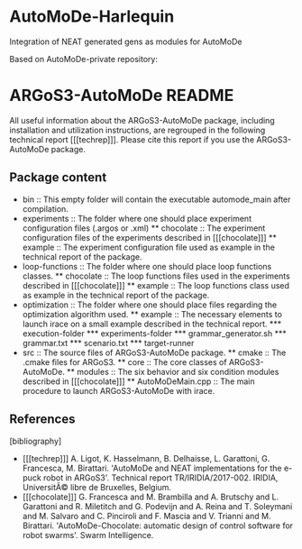 # AutoMoDe-Harlequin

Integration of NEAT generated gens as modules for AutoMoDe

Based on AutoMoDe-private repository:

ARGoS3-AutoMoDe README
=====================

All useful information about the ARGoS3-AutoMoDe package, including installation and utilization instructions,
are regrouped in the following technical report [[[techrep]]]. Please cite this report if you use the ARGoS3-AutoMoDe package.

Package content
---------------

* bin :: This empty folder will contain the executable automode_main after compilation.
* experiments :: The folder where one should place experiment configuration files (.argos or .xml)
** chocolate :: The experiment configuration files of the experiments described in [[[chocolate]]]
** example :: The experiment configuration file used as example in the technical report of the package.
* loop-functions :: The folder where one should place loop functions classes.
** chocolate :: The loop functions files used in the experiments described in [[[chocolate]]]
** example :: The loop functions class used as example in the technical report of the package.
* optimization :: The folder where one should place files regarding the optimization algorithm used.
** example :: The necessary elements to launch irace on a small example described in the technical report.
*** execution-folder
*** experiments-folder
*** grammar_generator.sh
*** grammar.txt
*** scenario.txt
*** target-runner
* src :: The source files of ARGoS3-AutoMoDe package.
** cmake :: The .cmake files for ARGoS3.
** core :: The core classes of ARGoS3-AutoMoDe.
** modules :: The six behavior and six condition modules described in [[[chocolate]]]
** AutoMoDeMain.cpp :: The main procedure to launch ARGoS3-AutoMoDe with irace.


References
----------

[bibliography]

- [[[techrep]]]   A. Ligot, K. Hasselmann, B. Delhaisse, L. Garattoni, G. Francesca, M. Birattari.
  'AutoMoDe and NEAT implementations for the e-puck robot in ARGoS3'. Technical report TR/IRIDIA/2017-002.
  IRIDIA, UniversitĂ© libre de Bruxelles, Belgium.
- [[[chocolate]]] G. Francesca and M. Brambilla and A. Brutschy and L. Garattoni and R. Miletitch and G. Podevijn and A. Reina and T. Soleymani and M. Salvaro and C. Pinciroli and F. Mascia and V. Trianni and M. Birattari.
  'AutoMoDe-Chocolate: automatic design of control software for robot swarms'. Swarm Intelligence.
